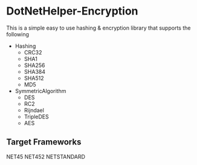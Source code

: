 # DotNetHelper-Encryption

This is a simple easy to use hashing & encryption library
that supports the following
- Hashing
    - CRC32
    - SHA1
    - SHA256
    - SHA384
    - SHA512
    - MD5
- SymmetricAlgorithm
    - DES
    - RC2
    - Rijndael
    - TripleDES
    - AES



## Target Frameworks
NET45
NET452
NETSTANDARD